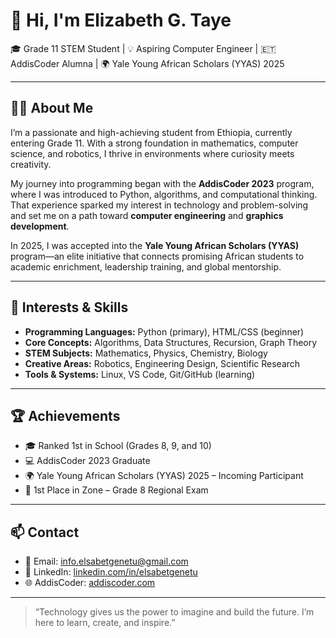 # 👋 Hi, I'm Elizabeth G. Taye

🎓 Grade 11 STEM Student | 💡 Aspiring Computer Engineer | 🇪🇹 AddisCoder Alumna | 🌍 Yale Young African Scholars (YYAS) 2025

---

## 👩‍💻 About Me

I’m a passionate and high-achieving student from Ethiopia, currently entering Grade 11. With a strong foundation in mathematics, computer science, and robotics, I thrive in environments where curiosity meets creativity.

My journey into programming began with the **AddisCoder 2023** program, where I was introduced to Python, algorithms, and computational thinking. That experience sparked my interest in technology and problem-solving and set me on a path toward **computer engineering** and **graphics development**.

In 2025, I was accepted into the **Yale Young African Scholars (YYAS)** program—an elite initiative that connects promising African students to academic enrichment, leadership training, and global mentorship.

---

## 🚀 Interests & Skills

- **Programming Languages:** Python (primary), HTML/CSS (beginner)
- **Core Concepts:** Algorithms, Data Structures, Recursion, Graph Theory
- **STEM Subjects:** Mathematics, Physics, Chemistry, Biology
- **Creative Areas:** Robotics, Engineering Design, Scientific Research
- **Tools & Systems:** Linux, VS Code, Git/GitHub (learning)

---

## 🏆 Achievements

- 🎓 Ranked 1st in School (Grades 8, 9, and 10)
- 💻 AddisCoder 2023 Graduate
- 🌍 Yale Young African Scholars (YYAS) 2025 – Incoming Participant
- 🏅 1st Place in Zone – Grade 8 Regional Exam

---

## 📫 Contact

- 📧 Email: info.elsabetgenetu@gmail.com  
- 🔗 LinkedIn: [linkedin.com/in/elsabetgenetu](https://linkedin.com/in/elsabetgenetu)  
- 🌐 AddisCoder: [addiscoder.com](https://addiscoder.com)

---

> “Technology gives us the power to imagine and build the future. I’m here to learn, create, and inspire.”

